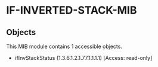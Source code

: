 # IF-INVERTED-STACK-MIB

## Objects

This MIB module contains 1 accessible objects.

- ifInvStackStatus (1.3.6.1.2.1.77.1.1.1.1) [Access: read-only]

